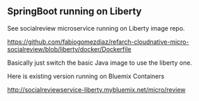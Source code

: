 ## SpringBoot running on Liberty
See socialreview microservice running on Liberty image repo.

https://github.com/fabiogomezdiaz/refarch-cloudnative-micro-socialreview/blob/liberty/docker/Dockerfile

Basically just switch the basic Java image to use the liberty one.

Here is existing version running on Bluemix Containers

http://socialreviewservice-liberty.mybluemix.net/micro/review